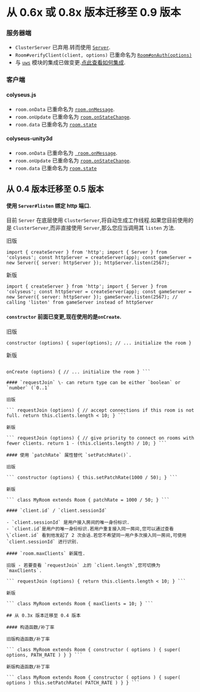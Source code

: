 # 从 0.6x 或 0.8x 版本迁移至 0.9 版本

### 服务器端

- `ClusterServer` 已弃用.转而使用 [`Server`](/server/api).
- `Room#verifyClient(client, options)` 已重命名为 [`Room#onAuth(options)`](/server/room/#onauth-client-options-request)
- 与 [`uws`](https://www.npmjs.com/package/uws) 模块的集成已做变更.[点此查看如何集成](/server/api/#optionsengine).

### 客户端

#### colyseus.js
- `room.onData` 已重命名为 [`room.onMessage`](/client/room#onmessage).
- `room.onUpdate` 已重命名为 [`room.onStateChange`](/client/room#onstatechange).
- `room.data` 已重命名为 [`room.state`](/client/room/#state-any)

#### colyseus-unity3d
- `room.onData` 已重命名为 [` room.onMessage`](/client/room#onmessage).
- `room.onUpdate` 已重命名为 [`room.onStateChange`](/client/room#onstatechange).
- `room.data` 已重命名为 [`room.state`](/client/room/#state-any)

## 从 0.4 版本迁移至 0.5 版本

#### 使用 `Server#listen` 绑定 http 端口.

目前 `Server` 在底层使用 `ClusterServer`,将自动生成工作线程.如果您目前使用的是 `ClusterServer`,而非直接使用 `Server`,那么您应当调用其 `listen` 方法.

旧版

``` import { createServer } from 'http'; import { Server } from 'colyseus'; const httpServer = createServer(app); const gameServer = new Server({ server: httpServer }); httpServer.listen(2567); ```

新版

``` import { createServer } from 'http'; import { Server } from 'colyseus'; const httpServer = createServer(app); const gameServer = new Server({ server: httpServer }); gameServer.listen(2567); // calling 'listen' from gameServer instead of httpServer ```

#### `constructor` 前面已变更,现在使用的是`onCreate`.

旧版

``` constructor (options) { super(options); // ... initialize the room } ```

新版

``` constructor () { // room has been constructed. no options available yet! }

onCreate (options) { // ... initialize the room } ```

#### `requestJoin` \- can return type can be either `boolean` or `number` (`0..1`

旧版

``` requestJoin (options) { // accept connections if this room is not full. return this.clients.length < 10; } ```

新版

``` requestJoin (options) { // give priority to connect on rooms with fewer clients. return 1 - (this.clients.length) / 10; } ```

#### 使用 `patchRate` 属性替代 `setPatchRate()`.

旧版

``` constructor (options) { this.setPatchRate(1000 / 50); } ```

新版

``` class MyRoom extends Room { patchRate = 1000 / 50; } ```

#### `client.id` / `client.sessionId`

- `client.sessionId` 是用户接入房间的唯一身份标识.
- `client.id`是用户的唯一身份标识.若用户重复接入同一房间,您可以通过查看 \`client.id` 看到他发起了 2 次会话.若您不希望同一用户多次接入同一房间,可使用 `client.sessionId` 进行识别.

#### `room.maxClients` 新属性.

旧版 - 若要查看 `requestJoin` 上的 `client.length`,您可切换为 `maxClients`.

``` requestJoin (options) { return this.clients.length < 10; } ```

新版

``` class MyRoom extends Room { maxClients = 10; } ```

## 从 0.3x 版本迁移至 0.4 版本

#### 构造函数/补丁率

旧版构造函数/补丁率

``` class MyRoom extends Room { constructor ( options ) { super( options, PATH_RATE ) } } ```

新版构造函数/补丁率

``` class MyRoom extends Room { constructor ( options ) { super( options ) this.setPatchRate( PATCH_RATE ) } } ```
